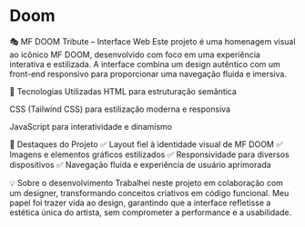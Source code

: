 # Doom
🎭 MF DOOM Tribute – Interface Web
Este projeto é uma homenagem visual ao icônico MF DOOM, desenvolvido com foco em uma experiência interativa e estilizada. A interface combina um design autêntico com um front-end responsivo para proporcionar uma navegação fluida e imersiva.

🚀 Tecnologias Utilizadas
HTML para estruturação semântica

CSS (Tailwind CSS) para estilização moderna e responsiva

JavaScript para interatividade e dinamismo

🎨 Destaques do Projeto
✅ Layout fiel à identidade visual de MF DOOM
✅ Imagens e elementos gráficos estilizados
✅ Responsividade para diversos dispositivos
✅ Navegação fluida e experiência de usuário aprimorada

💡 Sobre o desenvolvimento
Trabalhei neste projeto em colaboração com um designer, transformando conceitos criativos em código funcional. Meu papel foi trazer vida ao design, garantindo que a interface refletisse a estética única do artista, sem comprometer a performance e a usabilidade.
